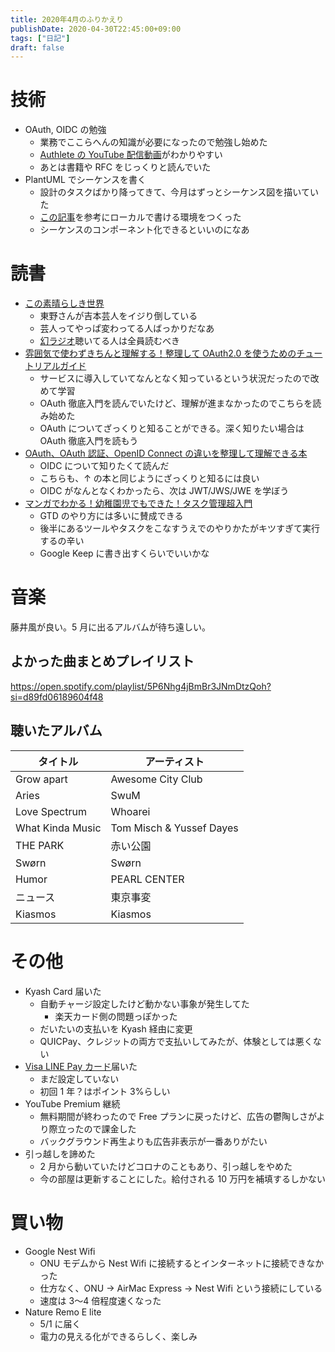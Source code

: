 ```yaml
---
title: 2020年4月のふりかえり
publishDate: 2020-04-30T22:45:00+09:00
tags: ["日記"]
draft: false
---
```


# 技術

- OAuth, OIDC の勉強
  - 業務でここらへんの知識が必要になったので勉強し始めた
  - [Authlete の YouTube 配信動画](https://www.youtube.com/watch?v=PKPj_MmLq5E)がわかりやすい
  - あとは書籍や RFC をじっくりと読んでいた
- PlantUML でシーケンスを書く
  - 設計のタスクばかり降ってきて、今月はずっとシーケンス図を描いていた
  - [この記事](https://dev.classmethod.jp/articles/plantuml-server-on-docker/)を参考にローカルで書ける環境をつくった
  - シーケンスのコンポーネント化できるといいのになあ

# 読書

- [この素晴らしき世界](https://www.amazon.co.jp/dp/B085PPW3T3/)
  - 東野さんが吉本芸人をイジり倒している
  - 芸人ってやっぱ変わってる人ばっかりだなあ
  - [幻ラジオ](https://www.youtube.com/channel/UCSK4Ikp1v5WPe30pTJVe6Zw)聴いてる人は全員読むべき
- [雰囲気で使わずきちんと理解する！整理して OAuth2.0 を使うためのチュートリアルガイド](https://www.amazon.co.jp/dp/B07XT8H2YG)
  - サービスに導入していてなんとなく知っているという状況だったので改めて学習
  - OAuth 徹底入門を読んでいたけど、理解が進まなかったのでこちらを読み始めた
  - OAuth についてざっくりと知ることができる。深く知りたい場合は OAuth 徹底入門を読もう
- [OAuth、OAuth 認証、OpenID Connect の違いを整理して理解できる本](https://authya.booth.pm/items/1550861)
  - OIDC について知りたくて読んだ
  - こちらも、↑ の本と同じようにざっくりと知るには良い
  - OIDC がなんとなくわかったら、次は JWT/JWS/JWE を学ぼう
- [マンガでわかる！幼稚園児でもできた！タスク管理超入門](https://www.amazon.co.jp/dp/B00FB22EDS/)
  - GTD のやり方には多いに賛成できる
  - 後半にあるツールやタスクをこなすうえでのやりかたがキツすぎて実行するの辛い
  - Google Keep に書き出すくらいでいいかな

# 音楽

藤井風が良い。5 月に出るアルバムが待ち遠しい。

## よかった曲まとめプレイリスト

https://open.spotify.com/playlist/5P6Nhg4jBmBr3JNmDtzQoh?si=d89fd06189604f48

## 聴いたアルバム

| タイトル         | アーティスト             |
| ---------------- | ------------------------ |
| Grow apart       | Awesome City Club        |
| Aries            | SwuM                     |
| Love Spectrum    | Whoarei                  |
| What Kinda Music | Tom Misch & Yussef Dayes |
| THE PARK         | 赤い公園                 |
| Swørn            | Swørn                    |
| Humor            | PEARL CENTER             |
| ニュース         | 東京事変                 |
| Kiasmos          | Kiasmos                  |

# その他

- Kyash Card 届いた
  - 自動チャージ設定したけど動かない事象が発生してた
    - 楽天カード側の問題っぽかった
  - だいたいの支払いを Kyash 経由に変更
  - QUICPay、クレジットの両方で支払いしてみたが、体験としては悪くない
- [Visa LINE Pay カード](https://linepay.line.me/campaign/limited-card/)届いた
  - まだ設定していない
  - 初回 1 年？はポイント 3%らしい
- YouTube Premium 継続
  - 無料期間が終わったので Free プランに戻ったけど、広告の鬱陶しさがより際立ったので課金した
  - バックグラウンド再生よりも広告非表示が一番ありがたい
- 引っ越しを諦めた
  - 2 月から動いていたけどコロナのこともあり、引っ越しをやめた
  - 今の部屋は更新することにした。給付される 10 万円を補填するしかない

# 買い物

- Google Nest Wifi
  - ONU モデムから Nest Wifi に接続するとインターネットに接続できなかった
  - 仕方なく、ONU → AirMac Express → Nest Wifi という接続にしている
  - 速度は 3〜4 倍程度速くなった
- Nature Remo E lite
  - 5/1 に届く
  - 電力の見える化ができるらしく、楽しみ
